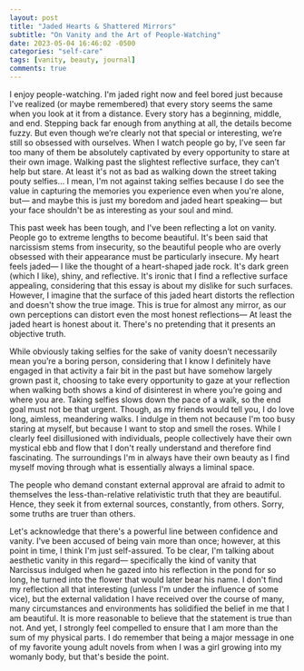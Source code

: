 ```yaml
---
layout: post
title: "Jaded Hearts & Shattered Mirrors"
subtitle: "On Vanity and the Art of People-Watching"
date: 2023-05-04 16:46:02 -0500
categories: "self-care"
tags: [vanity, beauty, journal]
comments: true
---
```

I enjoy people-watching. I'm jaded right now and feel bored just because I've realized (or maybe remembered) that every story seems the same when you look at it from a distance. Every story has a beginning, middle, and end. Stepping back far enough from anything at all, the details become fuzzy. But even though we’re clearly not that special or interesting, we’re still so obsessed with ourselves. When I watch people go by, I’ve seen far too many of them be absolutely captivated by every opportunity to stare at their own image. Walking past the slightest reflective surface, they can’t help but stare. At least it's not as bad as walking down the street taking pouty selfies… I mean, I'm not against taking selfies because I do see the value in capturing the memories you experience even when you're alone, but— and maybe this is just my boredom and jaded heart speaking— but your face shouldn't be as interesting as your soul and mind.<!-- more -->

This past week has been tough, and I've been reflecting a lot on vanity. People go to extreme lengths to become beautiful. It's been said that narcissism stems from insecurity, so the beautiful people who are overly obsessed with their appearance must be particularly insecure. My heart feels jaded— I like the thought of a heart-shaped jade rock. It's dark green (which I like), shiny, and reflective. It's ironic that I find a reflective surface appealing, considering that this essay is about my dislike for such surfaces. However, I imagine that the surface of this jaded heart distorts the reflection and doesn't show the true image. This is true for almost any mirror, as our own perceptions can distort even the most honest reflections— At least the jaded heart is honest about it. There's no pretending that it presents an objective truth.

While obviously taking selfies for the sake of vanity doesn’t necessarily mean you’re a boring person, considering that I know I definitely have engaged in that activity a fair bit in the past but have somehow largely grown past it, choosing to take every opportunity to gaze at your reflection when walking both shows a kind of disinterest in where you’re going and where you are. Taking selfies slows down the pace of a walk, so the end goal must not be that urgent. Though, as my friends would tell you, I do love long, aimless, meandering walks. I indulge in them not because I'm too busy staring at myself, but because I want to stop and smell the roses. While I clearly feel disillusioned with individuals, people collectively have their own mystical ebb and flow that I don't really understand and therefore find fascinating. The surroundings I'm in always have their own beauty as I find myself moving through what is essentially always a liminal space.

The people who demand constant external approval are afraid to admit to themselves the less-than-relative relativistic truth that they are beautiful. Hence, they seek it from external sources, constantly, from others. Sorry, some truths are truer than others.

Let's acknowledge that there's a powerful line between confidence and vanity. I've been accused of being vain more than once; however, at this point in time, I think I'm just self-assured. To be clear, I'm talking about aesthetic vanity in this regard— specifically the kind of vanity that Narcissus indulged when he gazed into his reflection in the pond for so long, he turned into the flower that would later bear his name. I don't find my reflection all that interesting (unless I'm under the influence of some vice), but the external validation I have received over the course of many, many circumstances and environments has solidified the belief in me that I am beautiful. It is more reasonable to believe that the statement is true than not. And yet, I strongly feel compelled to ensure that I am more than the sum of my physical parts. I do remember that being a major message in one of my favorite young adult novels from when I was a girl growing into my womanly body, but that's beside the point.
